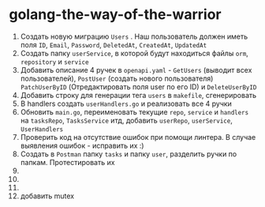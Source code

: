 # golang-the-way-of-the-warrior

1. Создать новую миграцию `Users` . Наш пользователь должен иметь поля `ID`, `Email`, `Password`, `DeletedAt`, `CreatedAt`, `UpdatedAt`
2. Создать папку `userService`, в которой будут находиться файлы `orm`, `repository` и `service`
3. Добавить описание 4 ручек в `openapi.yaml` - `GetUsers` (выводит всех пользователей), `PostUser` (создать нового пользователя) `PatchUserByID` (Отредактировать поля user по его ID) и `DeleteUserByID`
4. Добавить строку для генерации тега `users` в `makefile`, сгенерировать
5. В handlers создать `userHandlers.go` и реализовать все 4 ручки
6. Обновить `main.go`, переименовать текущие `repo`, `service` и `handlers` на `tasksRepo`, `TasksService` итд, добавить `userRepo`, `userService`, `UserHandlers`
7. Проверить код на отсутствие ошибок при помощи линтера. В случае выявления ошибок - исправить их :)
8. Создать в `Postman` папку `tasks` и папку `user`, разделить ручки по папкам. Протестировать их
1. 
1. 
1. 
1. добавить mutex
